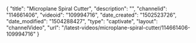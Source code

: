 {
    "title": "Microplane Spiral Cutter",
    "description": "",
    "channelid": "114661406",
    "videoid": "109994716",
    "date_created": "1502523726",
    "date_modified": "1504288427",
    "type": "captivate",
    "layout": "channelVideo",
    "url": "\/latest-videos\/microplane-spiral-cutter\/114661406-109994716"
}